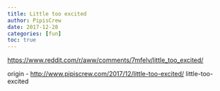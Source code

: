 ```yaml
---
title: Little too excited
author: PipisCrew
date: 2017-12-28
categories: [fun]
toc: true
---
```


https://www.reddit.com/r/aww/comments/7mfelv/little_too_excited/

origin - http://www.pipiscrew.com/2017/12/little-too-excited/ little-too-excited